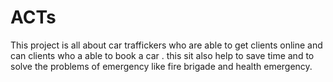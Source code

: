 # ACTs
This project  is all about car traffickers who are  able to get clients online and can clients who a able to book a car .  this sit also help  to save time and to solve the problems of emergency like fire brigade and health emergency.
